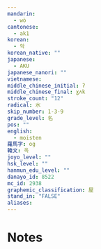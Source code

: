 ```yaml
---
mandarin:
  - wò
cantonese:
  - ak1
korean:
  - 악
korean_native: ""
japanese:
  - AKU
japanese_nanori: ""
vietnamese:
middle_chinese_initial: ʔ
middle_chinese_final: ɣʌk
stroke_count: "12"
radical: 水
skip_number: 1-3-9
grade_level: 名
pos: ""
english:
  - moisten
羅馬字: og
韓文: 옥
joyo_level: ""
hsk_level: ""
hanmun_edu_level: ""
danayo_id: 8522
mc_id: 2938
graphemic_classification: 屋
stand_in: "FALSE"
aliases:
---
```


# Notes

